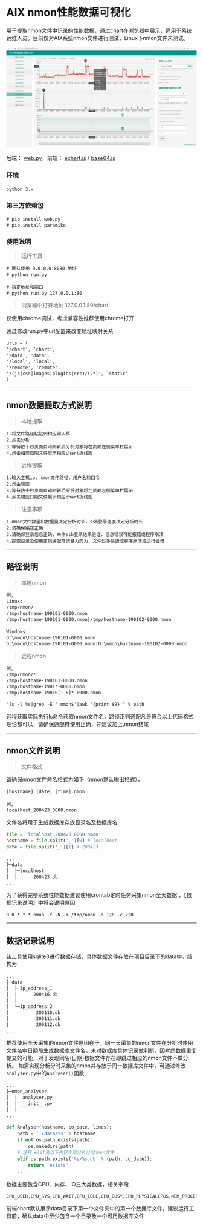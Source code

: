 # AIX nmon性能数据可视化

用于提取nmon文件中记录的性能数据，通过chart在浏览器中展示，适用于系统运维人员。目前仅对AIX系统nmon文件进行测试，Linux下nmon文件未测试。

![avatar](https://github.com/u2mycat/nmon_visualization/blob/master/main.png)

后端： [web.py](https://webpy.org/)，前端： [echart.js](https://echarts.apache.org/zh/index.html) \\ [base64.js](https://github.com/dankogai/js-base64)

### 环境
    
    python 3.x

### 第三方依赖包

    # pip install web.py
    # pip install paramiko

### 使用说明

> 运行工具

    # 默认使用 0.0.0.0:8080 地址
    # python run.py

    # 指定地址和端口
    # python run.py 127.0.0.1:80

> 浏览器中打开地址 127.0.0.1:80/chart

仅使用chrome调试，考虑兼容性推荐使用chrome打开

通过修改run.py中url配置来改变地址映射关系

    urls = (
    '/chart', 'chart',
    '/data', 'data',
    '/local', 'local',
    '/remote', 'remote',
    '/(js|css|images|plugins|src)/(.*)', 'static'
    )

---

## nmon数据提取方式说明
> 本地提取
    
    1.将文件路径粘贴到相应输入框
    2.点击分析
    3.等待数十秒页面自动刷新后分析对象将在页面左侧菜单栏展示
    4.点击相应日期文件展示相应chart折线图

> 远程提取

    1.输入主机ip，nmon文件路径，用户名和口令
    2.点击获取
    3.等待数十秒页面自动刷新后分析对象将在页面左侧菜单栏展示
    4.点击相应日期文件展示相应chart折线图

> 注意事项

    1.nmon文件数量和数据量决定分析时长，ssh登录速度决定分析时长
    2.请确保路径正确
    3.请确保登录信息正确，未作ssh登录结果验证，信息错误可能报错或程序崩溃
    4.提取目录及使用正则通配符请量力而为，文件过多易造成程序崩溃或运行缓慢
---

## 路径说明

> 本地nmon
    
    例,   
    Linux:
    /tmp/nmon/
    /tmp/hostname-190101-0000.nmon
    /tmp/hostname-190101-0000.nmon|/tmp/hostname-190102-0000.nmon

    Windows:
    D:\nmon\hostname-190101-0000.nmon
    D:\nmon\hostname-190101-0000.nmon|D:\nmon\hostname-190102-0000.nmon

> 远程nmon

    例,
    /tmp/nmon/*
    /tmp/hostname-190101-0000.nmon
    /tmp/hostname-1901*-0000.nmon
    /tmp/hostname-19010[1-5]*-0000.nmon

`"ls -l %s|grep -E '.nmon$'|awk '{print $9}'" % path`

远程获取实际执行ls命令获取nmon文件名，路径正则通配凡是符合以上代码格式理论都可以，请确保通配符使用正确，并建议加上.nmon结尾

---

## nmon文件说明

> 文件格式

请确保nmon文件命名格式为如下（nmon默认输出格式），

    [hostname]_[date]_[time].nmon

    例,
    localhost_200423_0000.nmon


文件名将用于生成数据库存放目录名及数据库名


```python
file = 'localhost_200423_0000.nmon'
hostname = file.split('_')[0] # localhost
date = file.split('_')[1] # 200423
```
    ...
    ├─data
    │  ├─localhost
    │  │      200423.db
    ...

为了获得完整系统性能数据建议使用crontab定时任务采集nmon全天数据
，【数据记录说明】中将会说明原因

    0 0 * * * nmon -f -N -m /tmp/nmon -s 120 -c 720


---

## 数据记录说明

该工具使用sqlite3进行数据存储，具体数据文件存放在项目目录下的data中，结构为:

    ...
    ├─data
    │  ├─ip_address_1
    │  │      200416.db
    │  │
    │  └─ip_address_2
    │          200110.db
    │          200111.db
    │          200112.db
    ...


推荐使用全天采集的nmon文件原因在于，同一天采集的nmon文件在分析时使用文件名中日期段生成数据库文件名，未对数据库具体记录做判断，因考虑数据重复提交的可能，对于发现同名(日期)数据文件存在即跳过相应的nmon文件不做分析。
    如需实现分析分时采集的nmon并存放于同一数据库文件中，可通过修改`analyser.py`中的`Analyser()`函数
    
    ...
    ├─nmon_analyser
    │  │  analyser.py
    │  │  __init__.py
    │  │
    ...

```python
def Analyser(hostname, co_date, lines):
    path = './data/%s' % hostname
    if not os.path.exists(path):
        os.makedirs(path)
    # 注释 elif及以下内容实现分析分时nmon文件
    elif os.path.exists('%s/%s.db' % (path, co_date)):
        return 'exists'
    ...
```

数据主要包含CPU、内存、IO三大类数据，相关字段
    
    CPU_USER,CPU_SYS,CPU_WAIT,CPU_IDLE,CPU_BUSY,CPU_PHYSICALCPUS,MEM_PROCESS,MEM_FSCACHE,MEM_SYSTEM,MEM_FREE,MEM_PINNED,MEM_USER,IO
    
前端chart默认展示data目录下第一个文件夹中的第一个数据库文件，建议运行工具前，确认data中至少包含一个目录及一个可用数据库文件



